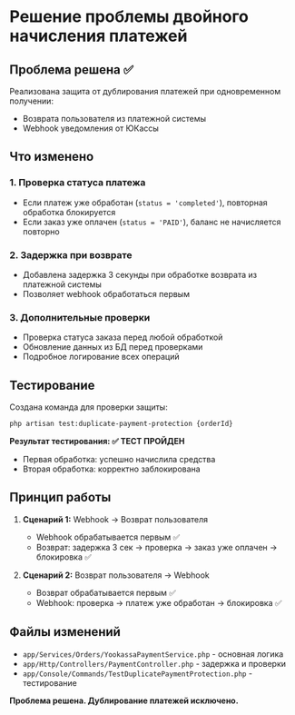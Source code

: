 # Решение проблемы двойного начисления платежей

## Проблема решена ✅

Реализована защита от дублирования платежей при одновременном получении:
- Возврата пользователя из платежной системы 
- Webhook уведомления от ЮКассы

## Что изменено

### 1. Проверка статуса платежа
- Если платеж уже обработан (`status = 'completed'`), повторная обработка блокируется
- Если заказ уже оплачен (`status = 'PAID'`), баланс не начисляется повторно

### 2. Задержка при возврате
- Добавлена задержка 3 секунды при обработке возврата из платежной системы
- Позволяет webhook обработаться первым

### 3. Дополнительные проверки
- Проверка статуса заказа перед любой обработкой
- Обновление данных из БД перед проверками
- Подробное логирование всех операций

## Тестирование

Создана команда для проверки защиты:
```bash
php artisan test:duplicate-payment-protection {orderId}
```

**Результат тестирования: ✅ ТЕСТ ПРОЙДЕН**
- Первая обработка: успешно начислила средства
- Вторая обработка: корректно заблокирована

## Принцип работы

1. **Сценарий 1:** Webhook → Возврат пользователя
   - Webhook обрабатывается первым ✅
   - Возврат: задержка 3 сек → проверка → заказ уже оплачен → блокировка ✅

2. **Сценарий 2:** Возврат пользователя → Webhook  
   - Возврат обрабатывается первым ✅
   - Webhook: проверка → платеж уже обработан → блокировка ✅

## Файлы изменений

- `app/Services/Orders/YookassaPaymentService.php` - основная логика
- `app/Http/Controllers/PaymentController.php` - задержка и проверки
- `app/Console/Commands/TestDuplicatePaymentProtection.php` - тестирование

**Проблема решена. Дублирование платежей исключено.** 